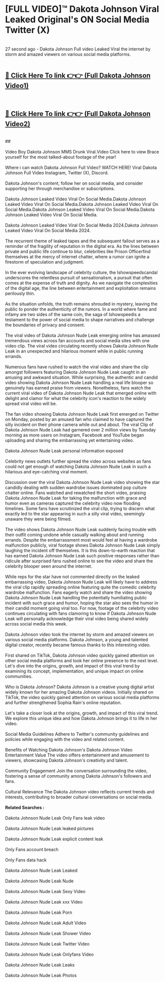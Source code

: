 # [FULL VIDEO]™ Dakota Johnson Viral Leaked Original's ON Social Media Twitter (X) <br>
<br>
27 second ago - Dakota Johnson Full video Leaked Viral the internet by storm and amazed viewers on various social media platforms.<br>

 <br>

##  <a href="https://play.123hd.live?title=Full Dakota_Johnson&ref=git">🔴 Click Here To link 👉👉 (Full Dakota Johnson Video1)</a><br>
  <br>

##  <a href="https://play.123hd.live?title=Full Dakota_Johnson&ref=git">🔴 Click Here To link 👉👉 (Full Dakota Johnson Video2)</a><br>
  <br>
  ##


  <br>

  <br>
Video Boy Dakota Johnson MMS Drunk Viral.Video Click here to view Brace yourself for the most talked-about footage of the year!
<br><br>
Where i can watch Dakota Johnson Full Video? WATCH HERE! Viral Dakota Johnson Full Video Instagram, Twitter (X), Discord.
<br><br>
Dakota Johnson's content, follow her on social media, and consider supporting her through merchandise or subscriptions.
<br><br>
Dakota Johnson Leaked Video Viral On Social Media.Dakota Johnson Leaked Video Viral On Social Media.Dakota Johnson Leaked Video Viral On Social Media.Dakota Johnson Leaked Video Viral On Social Media.Dakota Johnson Leaked Video Viral On Social Media.
<br><br>
Dakota Johnson Leaked Video Viral On Social Media 2024.Dakota Johnson Leaked Video Viral On Social Media 2024.
<br><br>
The recurrent theme of leaked tapes and the subsequent fallout serves as a reminder of the fragility of reputation in the digital era. As the lines between private and public life continue to blur, celebrities like Prison Officerfind themselves at the mercy of internet chatter, where a rumor can ignite a firestorm of speculation and judgment.
<br><br>
In the ever evolving landscape of celebrity culture, the Ishowspeedscandal underscores the relentless pursuit of sensationalism, a pursuit that often comes at the expense of truth and dignity. As we navigate the complexities of the digital age, the line between entertainment and exploitation remains perilously thin.
<br><br>
As the situation unfolds, the truth remains shrouded in mystery, leaving the public to ponder the authenticity of the rumors. In a world where fame and infamy are two sides of the same coin, the saga of Ishowspeedis a testament to the power of social media to shape narratives and challenge the boundaries of privacy and consent.
<br><br>
The viral video of Dakota Johnson Nude Leak emerging online has amassed tremendous views across fan accounts and social media sites with one video clip. The viral video circulating recently shows Dakota Johnson Nude Leak in an unexpected and hilarious moment while in public running errands.
<br><br>
Numerous fans have rushed to watch the viral video and share the clip amongst followers featuring Dakota Johnson Nude Leak caught in an amusing and awkward situation. While surprising, the authentic and candid video showing Dakota Johnson Nude Leak handling a real life blooper so genuinely has earned praise from viewers. Nonetheless, fans watch the current viral video of Dakota Johnson Nude Leak that emerged online with delight and clamor for what the celebrity icon's reaction to the widely spread viral video will be.
<br><br>
The fan video showing Dakota Johnson Nude Leak first emerged on Twitter on Monday, posted by an amused fan who claimed to have captured the silly incident on their phone camera while out and about. The viral Clip of Dakota Johnson Nude Leak had garnered over 2 million views by Tuesday morning as more users on Instagram, Facebook and YouTube began uploading and sharing the embarrassing yet entertaining video.
<br><br>
Dakota Johnson Nude Leak personal information exposed
<br><br>
Celebrity news outlets further spread the video across websites as fans could not get enough of watching Dakota Johnson Nude Leak in such a hilarious and eye-catching viral moment.
<br><br>
Discussion over the viral Dakota Johnson Nude Leak video showing the star candidly dealing with sudden wardrobe issues dominated pop culture chatter online. Fans watched and rewatched the short video, praising Dakota Johnson Nude Leak for taking the malfunction with grace and humor even as cameras captured the celebrity video now flooding timelines. Some fans have scrutinized the viral clip, trying to discern what exactly led to the star appearing in such a silly viral video, seemingly unaware they were being filmed.
<br><br>
The video shows Dakota Johnson Nude Leak suddenly facing trouble with their outfit coming undone while casually walking about and running errands. Despite the embarrassment most would feel at having a wardrobe malfunction publicly, viral footage shows Dakota Johnson Nude Leak simply laughing the incident off themselves. It is this down-to-earth reaction that has earned Dakota Johnson Nude Leak such positive responses rather than ridicule after surprised fans rushed online to see the video and share the celebrity blooper seen around the internet.
<br><br>
While reps for the star have not commented directly on the leaked embarrassing video, Dakota Johnson Nude Leak will likely have to address the viral clip rapidly spreading online featuring quite the comedic celebrity wardrobe malfunction. Fans eagerly watch and share the video showing Dakota Johnson Nude Leak handling the potentially humiliating public incident with such grace and humor, hoping the star also sees the humor in their candid moment going viral too. For now, footage of the celebrity video continues circulating with fans clamoring to know if Dakota Johnson Nude Leak will personally acknowledge their viral video being shared widely across social media this week.
<br><br>
Dakota Johnson video took the internet by storm and amazed viewers on various social media platforms. Dakota Johnson, a young and talented digital creator, recently became famous thanks to this interesting video.
<br><br>
First shared on TikTok, Dakota Johnson video quickly gained attention on other social media platforms and took her online presence to the next level. Let's dive into the origins, growth, and impact of this viral trend by examining its concept, implementation, and unique impact on online communities.
<br><br>
Who is Dakota Johnson? Dakota Johnson is a creative young digital artist widely known for her amazing Dakota Johnson videos. Initially shared on TikTok, the video quickly gained attention on various social media platforms and further strengthened Sophia Rain's online reputation.
<br><br>
Let's take a closer look at the origins, growth, and impact of this viral trend. We explore this unique idea and how Dakota Johnson brings it to life in her video.
<br><br>
Social Media Guidelines Adhere to Twitter's community guidelines and policies while engaging with the video and related content.
<br><br>
Benefits of Watching Dakota Johnson's Dakota Johnson Video Entertainment Value The video offers entertainment and amusement to viewers, showcasing Dakota Johnson's creativity and talent.
<br><br>
Community Engagement Join the conversation surrounding the video, fostering a sense of community among Dakota Johnson's followers and fans.
<br><br>
Cultural Relevance The Dakota Johnson video reflects current trends and interests, contributing to broader cultural conversations on social media.
<br><br>
<strong>Related Searches :</strong>
<br><br>
Dakota Johnson Nude Leak Only Fans leak video
<br><br>
Dakota Johnson Nude Leak leaked pictures
<br><br>
Dakota Johnson Nude Leak explicit content leak
<br><br>
Only Fans account breach
<br><br>
Only Fans data hack
<br><br>
Dakota Johnson Nude Leak Leaked
<br><br>
Dakota Johnson Nude Leak Nude
<br><br>
Dakota Johnson Nude Leak Sexy Video
<br><br>
Dakota Johnson Nude Leak xxx Video
<br><br>
Dakota Johnson Nude Leak Porn
<br><br>
Dakota Johnson Nude Leak Adult Video
<br><br>
Dakota Johnson Nude Leak Shower Video
<br><br>
Dakota Johnson Nude Leak Twitter Video
<br><br>
Dakota Johnson Nude Leak Onlyfans Video
<br><br>
Dakota Johnson Nude Leak Leaks
<br><br>
Dakota Johnson Nude Leak Photos